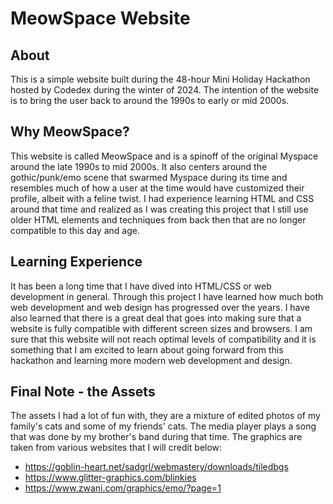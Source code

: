 # MeowSpace Website
## About
This is a simple website built during the 48-hour Mini Holiday Hackathon hosted by Codedex during the winter of 2024. The intention of the website is to bring the user back to around the 1990s to early or mid 2000s.

## Why MeowSpace?
This website is called MeowSpace and is a spinoff of the original Myspace around the late 1990s to mid 2000s. It also centers around the gothic/punk/emo scene that swarmed Myspace during its time and resembles much of how a user at the time would have customized their profile, albeit with a feline twist. I had experience learning HTML and CSS around that time and realized as I was creating this project that I still use older HTML elements and techniques from back then that are no longer compatible to this day and age.

## Learning Experience
It has been a long time that I have dived into HTML/CSS or web development in general. Through this project I have learned how much both web development and web design has progressed over the years. I have also learned that there is a great deal that goes into making sure that a website is fully compatible with different screen sizes and browsers. I am sure that this website will not reach optimal levels of compatibility and it is something that I am excited to learn about going forward from this hackathon and learning more modern web development and design.

## Final Note - the Assets
The assets I had a lot of fun with, they are a mixture of edited photos of my family's cats and some of my friends' cats. The media player plays a song that was done by my brother's band during that time. The graphics are taken from various websites that I will credit below:
- https://goblin-heart.net/sadgrl/webmastery/downloads/tiledbgs
- https://www.glitter-graphics.com/blinkies
- https://www.zwani.com/graphics/emo/?page=1
